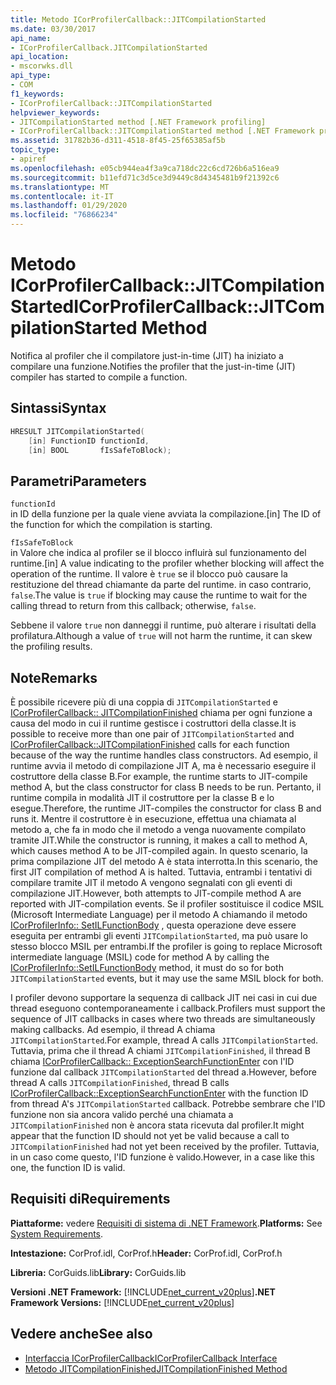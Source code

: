 ```yaml
---
title: Metodo ICorProfilerCallback::JITCompilationStarted
ms.date: 03/30/2017
api_name:
- ICorProfilerCallback.JITCompilationStarted
api_location:
- mscorwks.dll
api_type:
- COM
f1_keywords:
- ICorProfilerCallback::JITCompilationStarted
helpviewer_keywords:
- JITCompilationStarted method [.NET Framework profiling]
- ICorProfilerCallback::JITCompilationStarted method [.NET Framework profiling]
ms.assetid: 31782b36-d311-4518-8f45-25f65385af5b
topic_type:
- apiref
ms.openlocfilehash: e05cb944ea4f3a9ca718dc22c6cd726b6a516ea9
ms.sourcegitcommit: b11efd71c3d5ce3d9449c8d4345481b9f21392c6
ms.translationtype: MT
ms.contentlocale: it-IT
ms.lasthandoff: 01/29/2020
ms.locfileid: "76866234"
---
```

# <a name="icorprofilercallbackjitcompilationstarted-method"></a><span data-ttu-id="b57fe-102">Metodo ICorProfilerCallback::JITCompilationStarted</span><span class="sxs-lookup"><span data-stu-id="b57fe-102">ICorProfilerCallback::JITCompilationStarted Method</span></span>
<span data-ttu-id="b57fe-103">Notifica al profiler che il compilatore just-in-time (JIT) ha iniziato a compilare una funzione.</span><span class="sxs-lookup"><span data-stu-id="b57fe-103">Notifies the profiler that the just-in-time (JIT) compiler has started to compile a function.</span></span>  
  
## <a name="syntax"></a><span data-ttu-id="b57fe-104">Sintassi</span><span class="sxs-lookup"><span data-stu-id="b57fe-104">Syntax</span></span>  
  
```cpp  
HRESULT JITCompilationStarted(  
    [in] FunctionID functionId,  
    [in] BOOL       fIsSafeToBlock);  
```  
  
## <a name="parameters"></a><span data-ttu-id="b57fe-105">Parametri</span><span class="sxs-lookup"><span data-stu-id="b57fe-105">Parameters</span></span>  
 `functionId`  
 <span data-ttu-id="b57fe-106">in ID della funzione per la quale viene avviata la compilazione.</span><span class="sxs-lookup"><span data-stu-id="b57fe-106">[in] The ID of the function for which the compilation is starting.</span></span>  
  
 `fIsSafeToBlock`  
 <span data-ttu-id="b57fe-107">in Valore che indica al profiler se il blocco influirà sul funzionamento del runtime.</span><span class="sxs-lookup"><span data-stu-id="b57fe-107">[in] A value indicating to the profiler whether blocking will affect the operation of the runtime.</span></span> <span data-ttu-id="b57fe-108">Il valore è `true` se il blocco può causare la restituzione del thread chiamante da parte del runtime. in caso contrario, `false`.</span><span class="sxs-lookup"><span data-stu-id="b57fe-108">The value is `true` if blocking may cause the runtime to wait for the calling thread to return from this callback; otherwise, `false`.</span></span>  
  
 <span data-ttu-id="b57fe-109">Sebbene il valore `true` non danneggi il runtime, può alterare i risultati della profilatura.</span><span class="sxs-lookup"><span data-stu-id="b57fe-109">Although a value of `true` will not harm the runtime, it can skew the profiling results.</span></span>  
  
## <a name="remarks"></a><span data-ttu-id="b57fe-110">Note</span><span class="sxs-lookup"><span data-stu-id="b57fe-110">Remarks</span></span>  
 <span data-ttu-id="b57fe-111">È possibile ricevere più di una coppia di `JITCompilationStarted` e [ICorProfilerCallback:: JITCompilationFinished](icorprofilercallback-jitcompilationfinished-method.md) chiama per ogni funzione a causa del modo in cui il runtime gestisce i costruttori della classe.</span><span class="sxs-lookup"><span data-stu-id="b57fe-111">It is possible to receive more than one pair of `JITCompilationStarted` and [ICorProfilerCallback::JITCompilationFinished](icorprofilercallback-jitcompilationfinished-method.md) calls for each function because of the way the runtime handles class constructors.</span></span> <span data-ttu-id="b57fe-112">Ad esempio, il runtime avvia il metodo di compilazione JIT A, ma è necessario eseguire il costruttore della classe B.</span><span class="sxs-lookup"><span data-stu-id="b57fe-112">For example, the runtime starts to JIT-compile method A, but the class constructor for class B needs to be run.</span></span> <span data-ttu-id="b57fe-113">Pertanto, il runtime compila in modalità JIT il costruttore per la classe B e lo esegue.</span><span class="sxs-lookup"><span data-stu-id="b57fe-113">Therefore, the runtime JIT-compiles the constructor for class B and runs it.</span></span> <span data-ttu-id="b57fe-114">Mentre il costruttore è in esecuzione, effettua una chiamata al metodo a, che fa in modo che il metodo a venga nuovamente compilato tramite JIT.</span><span class="sxs-lookup"><span data-stu-id="b57fe-114">While the constructor is running, it makes a call to method A, which causes method A to be JIT-compiled again.</span></span> <span data-ttu-id="b57fe-115">In questo scenario, la prima compilazione JIT del metodo A è stata interrotta.</span><span class="sxs-lookup"><span data-stu-id="b57fe-115">In this scenario, the first JIT compilation of method A is halted.</span></span> <span data-ttu-id="b57fe-116">Tuttavia, entrambi i tentativi di compilare tramite JIT il metodo A vengono segnalati con gli eventi di compilazione JIT.</span><span class="sxs-lookup"><span data-stu-id="b57fe-116">However, both attempts to JIT-compile method A are reported with JIT-compilation events.</span></span> <span data-ttu-id="b57fe-117">Se il profiler sostituisce il codice MSIL (Microsoft Intermediate Language) per il metodo A chiamando il metodo [ICorProfilerInfo:: SetILFunctionBody](icorprofilerinfo-setilfunctionbody-method.md) , questa operazione deve essere eseguita per entrambi gli eventi `JITCompilationStarted`, ma può usare lo stesso blocco MSIL per entrambi.</span><span class="sxs-lookup"><span data-stu-id="b57fe-117">If the profiler is going to replace Microsoft intermediate language (MSIL) code for method A by calling the [ICorProfilerInfo::SetILFunctionBody](icorprofilerinfo-setilfunctionbody-method.md) method, it must do so for both `JITCompilationStarted` events, but it may use the same MSIL block for both.</span></span>  
  
 <span data-ttu-id="b57fe-118">I profiler devono supportare la sequenza di callback JIT nei casi in cui due thread eseguono contemporaneamente i callback.</span><span class="sxs-lookup"><span data-stu-id="b57fe-118">Profilers must support the sequence of JIT callbacks in cases where two threads are simultaneously making callbacks.</span></span> <span data-ttu-id="b57fe-119">Ad esempio, il thread A chiama `JITCompilationStarted`.</span><span class="sxs-lookup"><span data-stu-id="b57fe-119">For example, thread A calls `JITCompilationStarted`.</span></span> <span data-ttu-id="b57fe-120">Tuttavia, prima che il thread A chiami `JITCompilationFinished`, il thread B chiama [ICorProfilerCallback:: ExceptionSearchFunctionEnter](icorprofilercallback-exceptionsearchfunctionenter-method.md) con l'ID funzione dal callback `JITCompilationStarted` del thread a.</span><span class="sxs-lookup"><span data-stu-id="b57fe-120">However, before thread A calls `JITCompilationFinished`, thread B calls [ICorProfilerCallback::ExceptionSearchFunctionEnter](icorprofilercallback-exceptionsearchfunctionenter-method.md) with the function ID from thread A's `JITCompilationStarted` callback.</span></span> <span data-ttu-id="b57fe-121">Potrebbe sembrare che l'ID funzione non sia ancora valido perché una chiamata a `JITCompilationFinished` non è ancora stata ricevuta dal profiler.</span><span class="sxs-lookup"><span data-stu-id="b57fe-121">It might appear that the function ID should not yet be valid because a call to `JITCompilationFinished` had not yet been received by the profiler.</span></span> <span data-ttu-id="b57fe-122">Tuttavia, in un caso come questo, l'ID funzione è valido.</span><span class="sxs-lookup"><span data-stu-id="b57fe-122">However, in a case like this one, the function ID is valid.</span></span>  
  
## <a name="requirements"></a><span data-ttu-id="b57fe-123">Requisiti di</span><span class="sxs-lookup"><span data-stu-id="b57fe-123">Requirements</span></span>  
 <span data-ttu-id="b57fe-124">**Piattaforme:** vedere [Requisiti di sistema di .NET Framework](../../../../docs/framework/get-started/system-requirements.md).</span><span class="sxs-lookup"><span data-stu-id="b57fe-124">**Platforms:** See [System Requirements](../../../../docs/framework/get-started/system-requirements.md).</span></span>  
  
 <span data-ttu-id="b57fe-125">**Intestazione:** CorProf.idl, CorProf.h</span><span class="sxs-lookup"><span data-stu-id="b57fe-125">**Header:** CorProf.idl, CorProf.h</span></span>  
  
 <span data-ttu-id="b57fe-126">**Libreria:** CorGuids.lib</span><span class="sxs-lookup"><span data-stu-id="b57fe-126">**Library:** CorGuids.lib</span></span>  
  
 <span data-ttu-id="b57fe-127">**Versioni .NET Framework:** [!INCLUDE[net_current_v20plus](../../../../includes/net-current-v20plus-md.md)]</span><span class="sxs-lookup"><span data-stu-id="b57fe-127">**.NET Framework Versions:** [!INCLUDE[net_current_v20plus](../../../../includes/net-current-v20plus-md.md)]</span></span>  
  
## <a name="see-also"></a><span data-ttu-id="b57fe-128">Vedere anche</span><span class="sxs-lookup"><span data-stu-id="b57fe-128">See also</span></span>

- [<span data-ttu-id="b57fe-129">Interfaccia ICorProfilerCallback</span><span class="sxs-lookup"><span data-stu-id="b57fe-129">ICorProfilerCallback Interface</span></span>](icorprofilercallback-interface.md)
- [<span data-ttu-id="b57fe-130">Metodo JITCompilationFinished</span><span class="sxs-lookup"><span data-stu-id="b57fe-130">JITCompilationFinished Method</span></span>](icorprofilercallback-jitcompilationfinished-method.md)
